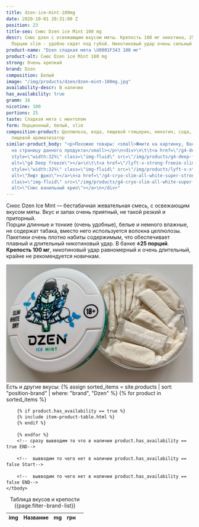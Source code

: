 ```yaml
---
title: dzen-ice-mint-100mg
date: 2020-10-01 20:31:00 Z
position: 23
title-seo: Снюс Dzen ice Mint 100 mg
descr: Снюс дзен с освежающим вкусом мяты. Крепость 100 мг никотина, 25 белых порций.
  Порции slim - удобно сидят под губой. Никотиновый удар очень сильный.
product-name: "Dzen сладкая мята \U0001F343 100 мг"
product-alt: Снюс Dzen ice Mint 100 mg
strong: Очень крепкий
brand: Dzen
composition: Белый
image: "/img/products/dzen/dzen-mint-100mg.jpg"
availability-descr: В наличии
has_availability: true
gramm: 16
nicotine: 100
portions: 25
taste: Сладкая мята с ментолом
form: Порционный, белый, slim
composition-product: Целлюлоза, вода, пищевой глицерин, никотин, сода, карбонат натрия,
  пищевой ароматизатор
similar-product_body: "<p>Похожие товары: <small>Жмите на картинку, Вас перекинет
  на страницу данного продукта</small></p>\n<div>\n\t\t<a href=\"/g4-deep-freeze-slim-all-white\"><img
  style=\"width:32%\" class=\"img-fluid\" src=\"/img/products/g4-deep-freeze.jpg\"
  alt=\"g4 Deep freeze\"></a>\n\t\t<a href=\"/lyft-x-strong-freeze-slim-white\"><img
  style=\"width:32%\" class=\"img-fluid\" src=\"/img/products/lyft-x-strong-freeze-slim-white.png\"
  alt=\"Лифт фриз\"></a>\n<a href=\"/g4-cryo-slim-all-white-super-strong\"><img style=\"width:32%\"
  class=\"img-fluid\" src=\"/img/products/g4-cryo-slim-all-white-super-strong.jpg\"
  alt=\"Снюс ванильный крио\"></a>\n</div>"
---
```


Снюс Dzen Ice Mint — бестабачная жевательная смесь, с освежающим вкусом мяты. Вкус и запах очень приятный, не такой резкий и приторный.<br>
Порции длинные и тонкие (очень удобные), белые и немного влажные, не содержат табака, вместо него используется волокна целлюлозы. Пакетики очень плотно набиты содержимым, что обеспечивает плавный и длительный никотиновый удар. В банке **±25 порций**.<br>
**Крепость 100 мг**, никотиновый удар равномерный и очень длительный, крайне не рекомендуется новичкам.
<div class="popup-gallery d-flex mb-3">
	<a href="/img/products/dzen/dzen-mint-portion.jpg" title="Снюс Dzen белые порции"><img class="img-fluid" src="/img/products/dzen/dzen-mint-portion.jpg" alt="Снюс Dzen мята"></a>
</div>
Есть и другие вкусы:
<table class="table table-sm">
	<caption>Таблица вкусов и крепости {{page.filter-brand-list}}</caption>
	<thead>
		<tr>
			<th scope="col">img</th>
			<th scope="col">Название</th>
			<th scope="col">mg</th>
			<th scope="col">грн</th>
			<th scope="col"></th>
		</tr>
	</thead>
	<tbody>
		<!-- сразу вывводим то что в наличии product.has_availability == true START-->
		{% assign sorted_items = site.products | sort: "position-brand" | where: "brand", "Dzen" %}
		{% for product in sorted_items %}

		{% if product.has_availability == true %}
		{% include item-product-table.html %}
		{% endif %}

		{% endfor %}
		<!-- сразу вывводим то что в наличии product.has_availability == true END-->

		<!--  вывводим то чего нет в наличии product.has_availability == false Start-->

		<!--  вывводим то чего нет в наличии product.has_availability == false END-->
	</tbody>

</table>